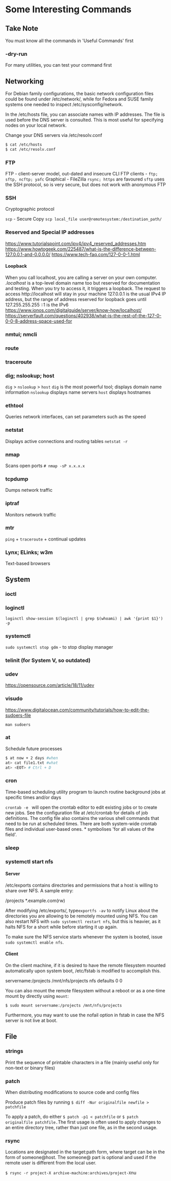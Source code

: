 # Some Interesting Commands

## Take Note

You must know all the commands in 'Useful Commands' first

### -dry-run

For many utilities, you can test your command first

## Networking

For Debian family configurations, the basic network configuration files could be found under /etc/network/, while for Fedora and SUSE family systems one needed to inspect /etc/sysconfig/network.

In the /etc/hosts file, you can associate names with IP addresses. The file is used before the DNS server is consulted. This is most useful for specifying nodes on your local network. 

Change your DNS servers via /etc/resolv.conf

```bash
$ cat /etc/hosts
$ cat /etc/resolv.conf
```

### FTP

FTP - client-server model, out-dated and insecure
CLI FTP clients - `ftp; sftp, ncftp; yafc`
Graphical - FileZilla
`rsync; https` are favoured
`sftp` uses the SSH protocol, so is very secure, but does not work with anonymous FTP

### SSH

Cryptographic protocol

`scp` - Secure Copy
`scp local_file user@remotesystem:/destination_path/`

### Reserved and Special IP addresses

https://www.tutorialspoint.com/ipv4/ipv4_reserved_addresses.htm
https://www.howtogeek.com/225487/what-is-the-difference-between-127.0.0.1-and-0.0.0.0/
https://www.tech-faq.com/127-0-0-1.html

#### Loopback

When you call localhost, you are calling a server on your own computer.
*.localhost* is a top-level domain name too but reserved for documentation and testing. When you try to access it, it triggers a loopback. The request to access http://localhost will stay in your machine
127.0.0.1 is the usual IPv4 IP address, but the range of address reserved for loopback goes until 127.255.255.255
::1 is the IPv6
https://www.ionos.com/digitalguide/server/know-how/localhost/
https://serverfault.com/questions/402938/what-is-the-rest-of-the-127-0-0-0-8-address-space-used-for

### nmtui; nmcli

### route

### traceroute

### dig; nslookup; host

`dig` > `nslookup` > `host`
`dig` is the most powerful tool; displays domain name information
`nslookup` displays name servers
`host` displays hostnames

### ethtool

Queries network interfaces, can set parameters such as the speed

### netstat

Displays active connections and routing tables
`netstat -r`

### nmap

Scans open ports
`# nmap -sP x.x.x.x`

### tcpdump

Dumps network traffic

### iptraf

Monitors network traffic

### mtr

`ping` + `traceroute` + continual updates

### Lynx; ELinks; w3m

Text-based browsers

## System

### ioctl

### loginctl

`loginctl show-session $(loginctl | grep $(whoami) | awk '{print $1}') -p`

### systemctl

`sudo systemctl stop gdm` - to stop display manager

### telinit (for System V, so outdated)

### udev

https://opensource.com/article/18/11/udev

### visudo

https://www.digitalocean.com/community/tutorials/how-to-edit-the-sudoers-file

`man sudoers`

### at

Schedule future processes

```bash
$ at now + 2 days #when
at> cat file1.txt #what
at> <EOT> # Ctrl + D
```

### cron

Time-based scheduling utility program to launch routine background jobs at specific times and/or days

`crontab -e ` will open the crontab editor to edit existing jobs or to create new jobs. See the configuration file at /etc/crontab for details of job definitions. The config file also contains the various shell commands that need to be run at scheduled times. There are both system-wide crontab files and individual user-based ones. * symbolises 'for all values of the field'.

### sleep

### systemctl start nfs

#### Server

/etc/exports contains directories and permissions that a host is willing to share over NFS. A sample entry:

/projects *.example.com(rw)

After modifying /etc/exports/, type`exportfs -av` to notify Linux about the directories you are allowing to be remotely mounted using NFS. You can also restart NFS with `sudo systemctl restart nfs`, but this is heavier, as it halts NFS for a short while before starting it up again. 

To make sure the NFS service starts whenever the system is booted, issue `sudo systemctl enable nfs`.

#### Client

On the client machine, if it is desired to have the remote filesystem mounted automatically upon system boot, /etc/fstab is modified to accomplish this.

servername:/projects /mnt/nfs/projects nfs defaults 0 0

You can also mount the remote filesystem without a reboot or as a one-time mount by directly using `mount`:

`$ sudo mount servername:/projects /mnt/nfs/projects`

Furthermore, you may want to use the nofail option in fstab in case the NFS server is not live at boot.

## File

### strings

Print the sequence of printable characters in a file (mainly useful only for non-text or binary files)

### patch

When distributing modifications to source code and config files

Produce patch files by running `$ diff -Nur originalfile newfile > patchfile`

To apply a patch, do either `$ patch -p1 < patchfile` or  `$ patch originalfile patchfile.`The first usage is often used to apply changes to an entire directory tree, rather than just one file, as in the second usage.

### rsync

Locations are designated in the target:path form, where target can be in the form of someone@host. The someone@ part is optional and used if the remote user is different from the local user.

`$ rsync -r project-X archive-machine:archives/project-X`nu